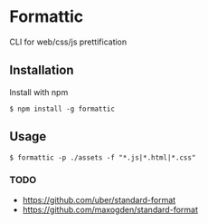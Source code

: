 # Formattic
CLI for web/css/js prettification

## Installation
Install with npm

	$ npm install -g formattic

## Usage
	$ formattic -p ./assets -f "*.js|*.html|*.css"	
### TODO
- https://github.com/uber/standard-format
- https://github.com/maxogden/standard-format